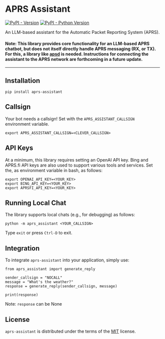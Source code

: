 # APRS Assistant

[![PyPI - Version](https://img.shields.io/pypi/v/aprs-assistant.svg)](https://pypi.org/project/aprs-assistant)
[![PyPI - Python Version](https://img.shields.io/pypi/pyversions/aprs-assistant.svg)](https://pypi.org/project/aprs-assistant)

An LLM-based assistant for the Automatic Packet Reporting System (APRS).

#### Note: This library provides core functionality for an LLM-based APRS chatbot, but does not itself directly handle APRS messaging (RX, or TX). For this, a library like [apsd](https://github.com/craigerl/aprsd) is needed. Instructions for connecting the assistant to the APRS network are forthcoming in a future update.

-----

## Installation

```console
pip install aprs-assistant
```

## Callsign
Your bot needs a callsign! Set with the `APRS_ASSISTANT_CALLSIGN` environment variable.

```console
export APRS_ASSISTANT_CALLSIGN=<CLEVER_CALLSIGN>
```

## API Keys
At a minimum, this library requires setting an OpenAI API key. Bing and APRS.fi API keys are also used to support various tools and services. Set the, as environment variable in bash, as follows:

```console
export OPENAI_API_KEY=<YOUR_KEY>
export BING_API_KEY=<YOUR_KEY>
export APRSFI_API_KEY=<YOUR_KEY>
```

## Running Local Chat
The library supports local chats (e.g., for debugging) as follows:

```console
python -m aprs_assistant <YOUR_CALLSIGN>
```

Type `exit` or press `Ctrl-D` to exit.


## Integration
To integrate `aprs-assistant` into your application, simply use:

```
from aprs_assistant import generate_reply

sender_callsign = "NOCALL"
message = "What's the weather?"
response = generate_reply(sender_callsign, message)

print(response)
```

Note: `response` can be None


## License

`aprs-assistant` is distributed under the terms of the [MIT](https://spdx.org/licenses/MIT.html) license.
